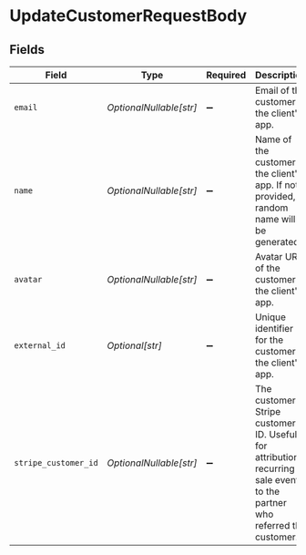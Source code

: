 # UpdateCustomerRequestBody


## Fields

| Field                                                                                                                     | Type                                                                                                                      | Required                                                                                                                  | Description                                                                                                               |
| ------------------------------------------------------------------------------------------------------------------------- | ------------------------------------------------------------------------------------------------------------------------- | ------------------------------------------------------------------------------------------------------------------------- | ------------------------------------------------------------------------------------------------------------------------- |
| `email`                                                                                                                   | *OptionalNullable[str]*                                                                                                   | :heavy_minus_sign:                                                                                                        | Email of the customer in the client's app.                                                                                |
| `name`                                                                                                                    | *OptionalNullable[str]*                                                                                                   | :heavy_minus_sign:                                                                                                        | Name of the customer in the client's app. If not provided, a random name will be generated.                               |
| `avatar`                                                                                                                  | *OptionalNullable[str]*                                                                                                   | :heavy_minus_sign:                                                                                                        | Avatar URL of the customer in the client's app.                                                                           |
| `external_id`                                                                                                             | *Optional[str]*                                                                                                           | :heavy_minus_sign:                                                                                                        | Unique identifier for the customer in the client's app.                                                                   |
| `stripe_customer_id`                                                                                                      | *OptionalNullable[str]*                                                                                                   | :heavy_minus_sign:                                                                                                        | The customer's Stripe customer ID. Useful for attribution recurring sale events to the partner who referred the customer. |